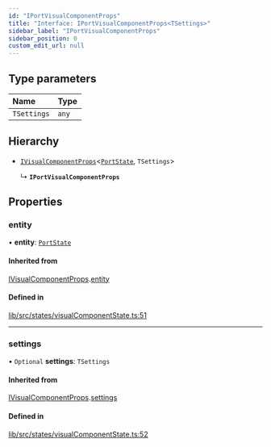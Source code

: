 ```yaml
---
id: "IPortVisualComponentProps"
title: "Interface: IPortVisualComponentProps<TSettings>"
sidebar_label: "IPortVisualComponentProps"
sidebar_position: 0
custom_edit_url: null
---
```


## Type parameters

| Name | Type |
| :------ | :------ |
| `TSettings` | `any` |

## Hierarchy

- [`IVisualComponentProps`](IVisualComponentProps)<[`PortState`](../classes/PortState), `TSettings`\>

  ↳ **`IPortVisualComponentProps`**

## Properties

### entity

• **entity**: [`PortState`](../classes/PortState)

#### Inherited from

[IVisualComponentProps](IVisualComponentProps).[entity](IVisualComponentProps#entity)

#### Defined in

[lib/src/states/visualComponentState.ts:51](https://github.com/tokarchyn/react-easy-diagram/blob/370fa2c/lib/src/states/visualComponentState.ts#L51)

___

### settings

• `Optional` **settings**: `TSettings`

#### Inherited from

[IVisualComponentProps](IVisualComponentProps).[settings](IVisualComponentProps#settings)

#### Defined in

[lib/src/states/visualComponentState.ts:52](https://github.com/tokarchyn/react-easy-diagram/blob/370fa2c/lib/src/states/visualComponentState.ts#L52)
